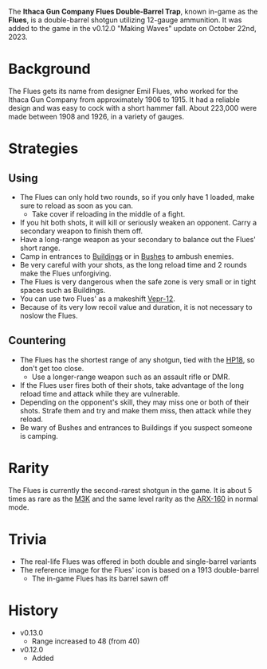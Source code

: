 The **Ithaca Gun Company Flues Double-Barrel Trap**, known in-game as the **Flues**, is a double-barrel shotgun utilizing 12-gauge ammunition. It was added to the game in the v0.12.0 "Making Waves" update on October 22nd, 2023.

# Background

The Flues gets its name from designer Emil Flues, who worked for the Ithaca Gun Company from approximately 1906 to 1915. It had a reliable design and was easy to cock with a short hammer fall. About 223,000 were made between 1908 and 1926, in a variety of gauges.

# Strategies

## Using
- The Flues can only hold two rounds, so if you only have 1 loaded, make sure to reload as soon as you can.
  - Take cover if reloading in the middle of a fight.
- If you hit both shots, it will kill or seriously weaken an opponent. Carry a secondary weapon to finish them off.
- Have a long-range weapon as your secondary to balance out the Flues' short range.
- Camp in entrances to [Buildings](/buildings) or in [Bushes](/obstacles/bush) to ambush enemies.
- Be very careful with your shots, as the long reload time and 2 rounds make the Flues unforgiving.
- The Flues is very dangerous when the safe zone is very small or in tight spaces such as Buildings.
- You can use two Flues' as a makeshift [Vepr-12](/weapons/guns/vepr12).
- Because of its very low recoil value and duration, it is not necessary to noslow the Flues.

## Countering
- The Flues has the shortest range of any shotgun, tied with the [HP18](/weapons/guns/hp18), so don't get too close.
  - Use a longer-range weapon such as an assault rifle or DMR.
- If the Flues user fires both of their shots, take advantage of the long reload time and attack while they are vulnerable.
- Depending on the opponent's skill, they may miss one or both of their shots. Strafe them and try and make them miss, then attack while they reload.
- Be wary of Bushes and entrances to Buildings if you suspect someone is camping.

# Rarity

The Flues is currently the second-rarest shotgun in the game. It is about 5 times as rare as the [M3K](/weapons/guns/m3k) and the same level rarity as the [ARX-160](/weapons/guns/arx160) in normal mode.

# Trivia

- The real-life Flues was offered in both double and single-barrel variants
- The reference image for the Flues' icon is based on a 1913 double-barrel
  - The in-game Flues has its barrel sawn off

# History

- v0.13.0
  - Range increased to 48 (from 40)
- v0.12.0
  - Added
